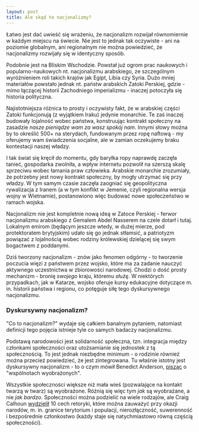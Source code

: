 ```yaml
---
layout: post
title: Ale skąd te nacjonalizmy?
---
```


Łatwo jest dać uwieść się wrażeniu, że nacjonalizm rozwijał równomiernie w każdym miejscu na świecie. Nie jest to jednak tak oczywiste - ani na poziomie globalnym, ani regionalnym nie można powiedzieć, że nacjonalizmy rozwijały się w identyczny sposób. 

Podobnie jest na Bliskim Wschodzie. Powstał już ogrom prac naukowych i popularno-naukowych nt. nacjonalizmu arabskiego, ze szczególnym wyróżnieniem roli takich krajów jak Egipt, Libia czy Syria. Dużo mniej materiałów powstało jednak nt. państw arabskich Zatoki Perskiej, gdzie - mimo łączącej historii Zachodniego imperializmu - inaczej potoczyła się historia polityczna. 

Najistotniejsza różnica to prosty i oczywisty fakt, że w arabskiej części Zatoki funkcjonują (z wyjątkiem Iraku) jedynie monarchie. Te zaś inaczej budowały lojalność wobec państwa, konstruując kontrakt społeczny na zasadzie _nasze pieniądze wam za wasz spokój nam_. Innymi słowy można by to określić 500+ na sterydach, fundowanym przez ropę naftową - my oferujemy wam świadczenia socjalne, ale w zamian oczekujemy braku kontestacji naszej władzy. 

I tak świat się kręcił do momentu, gdy baryłka ropy naprawdę zaczęła tanieć, gospodarka zwolniła, a wpływ internetu pozwolił na szerszą skalę sprzeciwu wobec łamania praw człowieka. Arabskie monarchie zrozumiały, że potrzebny jest nowy kontrakt społeczny, by mogły utrzymać się przy władzy. W tym samym czasie zaczęła zaogniać się geopolityczna rywalizacja z Iranem (a w tym konflikt w Jemenie, czyli regionalna wersja wojny w Wietnamie), postanowiono więc budować nowe społeczeństwo w ramach wojska. 

Nacjonalizm nie jest kompletnie nową ideą w Zatoce Perskiej - ferwor nacjonalizmu arabskiego z Gemalem Abdel Nasserem na czele dotarł i tutaj. Lokalnym emirom (będącym jeszcze wtedy, w dużej mierze, pod protektoratem brytyjskim) udało się go jednak stłamsić, a patriotyzm powiązać z lojalnością wobec rodziny królewskiej dzielącej się swym bogactwem z poddanymi. 

Dziś tworzony nacjonalizm - znów jako fenomen odgórny - to tworzenie poczucia więzi z państwem przez wojsko, które ma za zadanie nauczyć aktywnego uczestnictwa w zbiorowości narodowej. Chodzi o dość prosty mechanizm - bronię _swojego_ kraju, któremu _służę_. W niektórych przypadkach, jak w Katarze, wojsko oferuje kursy edukacyjne dotyczące m. in. historii państwa i regionu, co potęguje siłę tego dyskursywnego nacjonalizmu. 

### Dyskursywny nacjonalizm?

"Co to nacjonalizm?" wydaje się całkiem banalnym pytaniem, natomiast definicji tego pojęcia istnieje tyle co samych badaczy nacjonalizmu. 

Podstawą narodowości jest solidarność społeczna, tzn. integracja między członkami społeczności oraz utożsamianie się jednostek z tą społecznością. To jest jednak niezbędne minimum - o rodzinie również można przecież powiedzieć, że jest zintegrowana. Tu właśnie istotny jest dyskursywny nacjonalizm - to o czym mówił Benedict Anderson, [pisząc](https://www.versobooks.com/books/2259-imagined-communities) o "wspólnotach wyobrażonych".

Wszystkie społeczności większe niż mała wieś (pozwalające na kontakt twarzą w twarz) są wyobrażone. Różnią się więc tym _jak_ są wyobrażane, a nie _jak bardzo_. Społeczności można podzielić na wiele rodzajów, ale Craig Calhoun [wydzielił](https://www.upress.umn.edu/book-division/books/nationalism) 10 cech retoryki, które można zauważyć przy okazji narodów, m. in. granice terytorium i populacji, nierozłączność, suwerenność i bezpośrednie członkostwo (każdy staje się natychmiastowo równą częścią społeczności). 
